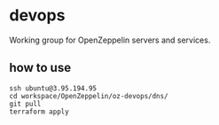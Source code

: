 # devops

Working group for OpenZeppelin servers and services.

## how to use

```
ssh ubuntu@3.95.194.95
cd workspace/OpenZeppelin/oz-devops/dns/
git pull
terraform apply
```
